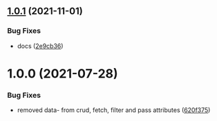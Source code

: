 ## [1.0.1](https://github.com/CoCreate-app/CoCreate-ide/compare/v1.0.0...v1.0.1) (2021-11-01)


### Bug Fixes

* docs ([2e9cb36](https://github.com/CoCreate-app/CoCreate-ide/commit/2e9cb36fdf8b9f9c47ee38c7cde612b2841ceb29))

# 1.0.0 (2021-07-28)


### Bug Fixes

* removed data- from crud, fetch, filter and pass attributes ([620f375](https://github.com/CoCreate-app/CoCreate-ide/commit/620f375d017c74d51532bf290d0f3ac0a07c30b0))
